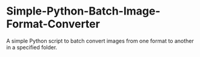 # Simple-Python-Batch-Image-Format-Converter
A simple Python script to batch convert images from one format to another in a specified folder.
